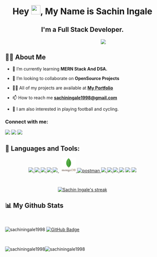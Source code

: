 <h1 align="center">Hey <img src="https://raw.githubusercontent.com/MartinHeinz/MartinHeinz/master/wave.gif" width="30px" height="30px">, My Name is Sachin Ingale</h1>
<h2 align="center">I'm a Full Stack Developer.</h2>


<p align="center"><a href="#"><img style="margin-left:27%" width="46%" align="center" height="auto" src="https://sagarmude.netlify.app/static/media/avatar.711110cc.svg" height="175px"/></a></p>



## 🙋‍♂️ About Me

- 🌱 I’m currently learning **MERN Stack And DSA.**

- 👯 I’m looking to collaborate on **OpenSource Projects**

- 👨‍💻 All of my projects are available at **[My Portfolio](https://sachin-ingaleportfolio.netlify.app/)**

- 📫 How to reach me **sachiningale1998@gmail.com**

- 🌱 I am also interested in playing football and cycling.

### Connect with me:

<p align="center">

<a href = "https://www.linkedin.com/in/sachin98/"><img src="https://img.icons8.com/fluent/48/000000/linkedin.png"/></a>
<a href = "https://twitter.com/Sachin_Ingale_"><img src="https://img.icons8.com/fluent/48/000000/twitter.png"/></a>
<a href = "https://www.instagram.com/im_sachin_ingale/"><img src="https://img.icons8.com/fluent/48/000000/instagram-new.png"/></a>
</p>

## 🚀 Languages and Tools:

<p align="center" > 
    <a href="https://reactjs.org/" target="_blank"> <img margin-right="270px" src="https://img.icons8.com/color/48/000000/react-native.png"/__> </a>
    <a href="https://developer.mozilla.org/en-US/docs/Web/JavaScript" target="_blank"> <img src="https://img.icons8.com/color/48/000000/javascript.png"/> </a> 
    <a href="https://www.w3.org/html/" target="_blank"> <img src="https://img.icons8.com/color/48/000000/html-5.png"/> </a> 
    <a href="https://www.w3schools.com/css/" target="_blank"> <img src="https://img.icons8.com/color/48/000000/css3.png"/> </a>   
    <a style="padding-right:8px;" href="https://nodejs.org" target="_blank"> <img src="https://img.icons8.com/color/48/000000/nodejs.png"/> </a> 
    <a href="https://www.mongodb.com/" target="_blank"> <img src="https://raw.githubusercontent.com/devicons/devicon/master/icons/mongodb/mongodb-original-wordmark.svg" alt="mongodb" width="48" height="48"/> </a> 
    <a href="https://postman.com" target="_blank"> <img src="https://www.vectorlogo.zone/logos/getpostman/getpostman-icon.svg" alt="postman" width="45" height="45"/> </a>   
    <a href="https://git-scm.com/" target="_blank"> <img src="https://img.icons8.com/color/48/000000/git.png"/> </a> 
    <a href="https://redux.js.org" target="_blank"> <img src="https://img.icons8.com/color/48/000000/redux.png"/> </a>
    <a href="https://expressjs.com" target="_blank"> <img src="https://img.icons8.com/color/48/000000/express.png"/> </a>
    <a href="https://icons8.com/icon/111953/json"><img src="https://img.icons8.com/material-outlined/48/000000/json.png"/></a>
    <a href="https://icons8.com/icon/24895/npm"><img src="https://img.icons8.com/color/48/000000/npm.png"/></a>
    <a href="https://icons8.com/icon/gFw7X5Tbl3ss/material-ui"><img src="https://img.icons8.com/color/48/000000/material-ui.png"/></a>
</p>

<br />

<p align="center">
    <a href="https://github.com/sachiningale1998/github-readme-streak-stats">
        <img title="🔥 Get streak stats for your profile at git.io/streak-stats" alt="Sachin Ingale's streak" src="https://github-readme-streak-stats.herokuapp.com/?user=sachiningale1998&theme=black-ice&hide_border=true&stroke=0000&background=060A0CD0"/>
    </a>
</p>


## 📊 My Github Stats
<br/>
<p align="left"> <img src="https://komarev.com/ghpvc/?username=sachiningale1998&label=Profile%20views&color=0e75b6&style=flat" alt="sachiningale1998" />
<a href="https://github.com/sachiningale1998?tab=followers"><img src="https://img.shields.io/github/followers/m-sehrawat?label=Followers&style=social" alt="GitHub Badge"></a>
</p>

  <br/>


<p>
<img align="center" src="https://github-readme-stats.vercel.app/api?username=sachiningale1998&count_private=true&show_icons=true&include_all_commits=true&hide=issues,contribs&border_radius=0&locale=en" alt="sachiningale1998" height="139"/><img align="center" src="https://github-readme-stats.vercel.app/api/top-langs/?username=sachiningale1998&layout=compact&border_radius=0" alt="sachiningale1998" height="139" />
</p>

<br/>
